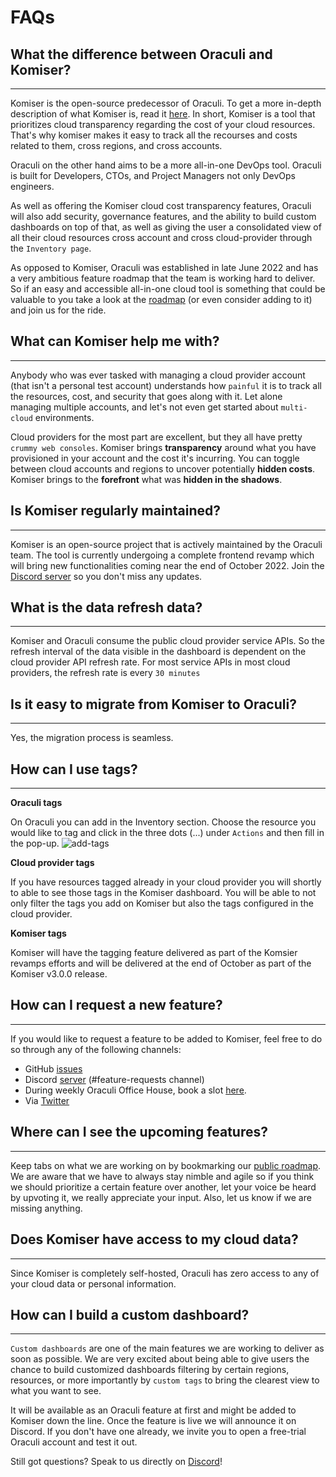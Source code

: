 # FAQs

## What the difference between Oraculi and Komiser?
---
Komiser is the open-source predecessor of Oraculi. To get a more in-depth description of what Komiser is, read it [here](/docs/Introduction/what-is-komiser.md). In short, Komiser is a tool that prioritizes cloud transparency regarding the cost of your cloud resources. That's why komiser makes it easy to track all the recourses and costs related to them, cross regions, and cross accounts. 

Oraculi on the other hand aims to be a more all-in-one DevOps tool. Oraculi is built for Developers, CTOs, and Project Managers not only DevOps engineers. 

As well as offering the Komiser cloud cost transparency features, Oraculi will also add security, governance features, and the ability to build custom dashboards on top of that, as well as giving the user a consolidated view of all their cloud resources cross account and cross cloud-provider through the `Inventory page`. 

As opposed to Komiser, Oraculi was established in late June 2022 and has a very ambitious feature roadmap that the team is working hard to deliver. So if an easy and accessible all-in-one cloud tool is something that could be valuable to you take a look at the [roadmap](https://oraculi.canny.io/) (or even consider adding to it) and join us for the ride. 

## What can Komiser help me with? 
---
Anybody who was ever tasked with managing a cloud provider account (that isn't a personal test account) understands how `painful` it is to track all the resources, cost, and security that goes along with it. Let alone managing multiple accounts, and let's not even get started about `multi-cloud` environments. 

Cloud providers for the most part are excellent, but they all have pretty `crummy web consoles`. Komiser brings **transparency** around what you have provisioned in your account and the cost it's incurring. You can toggle between cloud accounts and regions to uncover potentially **hidden costs**. Komiser brings to the **forefront** what was **hidden in the shadows**. 

## Is Komiser regularly maintained?
---
Komiser is an open-source project that is actively maintained by the Oraculi team. The tool is currently undergoing a complete frontend revamp which will bring new functionalities coming near the end of October 2022. Join the [Discord server](https://discord.oraculi.io) so you don't miss any updates.

## What is the data refresh data?
---
Komiser and Oraculi consume the public cloud provider service APIs. So the refresh interval of the data visible in the dashboard is dependent on the cloud provider API refresh rate. For most service APIs in most cloud providers, the refresh rate is every `30 minutes`

## Is it easy to migrate from Komiser to Oraculi?
---

Yes, the migration process is seamless. 

## How can I use tags?
---

**Oraculi tags**

On Oraculi you can add in the Inventory section. Choose the resource you would like to tag and click in the three dots (...) under `Actions` and then fill in the pop-up.
![add-tags](/img/add-tags.png)

**Cloud provider tags**

If you have resources tagged already in your cloud provider you will shortly to able to see those tags in the Komiser dashboard. You will be able to not only filter the tags you add on Komiser but also the tags configured in the cloud provider. 

**Komiser tags** 

Komiser will have the tagging feature delivered as part of the Komsier revamps efforts and will be delivered at the end of October as part of the Komiser v3.0.0 release. 

## How can I request a new feature?
---

If you would like to request a feature to be added to Komiser, feel free to do so through any of the following channels: 
- GitHub [issues](https://github.com/HelloOraculi/komiser/issues)
- Discord [server](https://discord.oraculi.io) (#feature-requests channel)
- During weekly Oraculi Office House, book a slot [here](https://calendly.com/jake-oraculi). 
- Via [Twitter](https://twitter.com/HelloOraculi) 

## Where can I see the upcoming features?
---

Keep tabs on what we are working on by bookmarking our [public roadmap](https://oraculi.canny.io/). We are aware that we have to always stay nimble and agile so if you think we should prioritize a certain feature over another, let your voice be heard by upvoting it, we really appreciate your input. Also, let us know if we are missing anything. 

## Does Komiser have access to my cloud data?
---

Since Komiser is completely self-hosted, Oraculi has zero access to any of your cloud data or personal information. 

## How can I build a custom dashboard? 
---

`Custom dashboards` are one of the main features we are working to deliver as soon as possible. We are very excited about being able to give users the chance to build customized dashboards filtering by certain regions, resources, or more importantly by `custom tags` to bring the clearest view to what you want to see. 

It will be available as an Oraculi feature at first and might be added to Komiser down the line. Once the feature is live we will announce it on Discord. If you don't have one already, we invite you to open a free-trial Oraculi account and test it out.

Still got questions? Speak to us directly on [Discord](https://discord.oraculi.io)! 